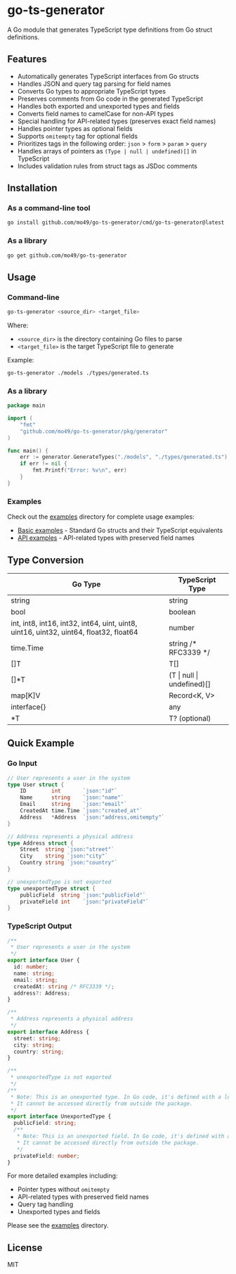 # go-ts-generator

A Go module that generates TypeScript type definitions from Go struct definitions.

## Features

- Automatically generates TypeScript interfaces from Go structs
- Handles JSON and query tag parsing for field names
- Converts Go types to appropriate TypeScript types
- Preserves comments from Go code in the generated TypeScript
- Handles both exported and unexported types and fields
- Converts field names to camelCase for non-API types
- Special handling for API-related types (preserves exact field names)
- Handles pointer types as optional fields
- Supports `omitempty` tag for optional fields
- Prioritizes tags in the following order: `json` > `form` > `param` > `query`
- Handles arrays of pointers as `(Type | null | undefined)[]` in TypeScript
- Includes validation rules from struct tags as JSDoc comments

## Installation

### As a command-line tool

```bash
go install github.com/mo49/go-ts-generator/cmd/go-ts-generator@latest
```

### As a library

```bash
go get github.com/mo49/go-ts-generator
```

## Usage

### Command-line

```bash
go-ts-generator <source_dir> <target_file>
```

Where:
- `<source_dir>` is the directory containing Go files to parse
- `<target_file>` is the target TypeScript file to generate

Example:
```bash
go-ts-generator ./models ./types/generated.ts
```

### As a library

```go
package main

import (
	"fmt"
	"github.com/mo49/go-ts-generator/pkg/generator"
)

func main() {
	err := generator.GenerateTypes("./models", "./types/generated.ts")
	if err != nil {
		fmt.Printf("Error: %v\n", err)
	}
}
```

### Examples

Check out the [examples](./examples) directory for complete usage examples:
- [Basic examples](./examples/basic) - Standard Go structs and their TypeScript equivalents
- [API examples](./examples/api) - API-related types with preserved field names

## Type Conversion

| Go Type | TypeScript Type |
|---------|----------------|
| string | string |
| bool | boolean |
| int, int8, int16, int32, int64, uint, uint8, uint16, uint32, uint64, float32, float64 | number |
| time.Time | string /* RFC3339 */ |
| []T | T[] |
| []*T | (T \| null \| undefined)[] |
| map[K]V | Record<K, V> |
| interface{} | any |
| *T | T? (optional) |

## Quick Example

### Go Input

```go
// User represents a user in the system
type User struct {
	ID        int       `json:"id"`
	Name      string    `json:"name"`
	Email     string    `json:"email"`
	CreatedAt time.Time `json:"created_at"`
	Address   *Address  `json:"address,omitempty"`
}

// Address represents a physical address
type Address struct {
	Street  string `json:"street"`
	City    string `json:"city"`
	Country string `json:"country"`
}

// unexportedType is not exported
type unexportedType struct {
	publicField  string `json:"publicField"`
	privateField int    `json:"privateField"`
}
```

### TypeScript Output

```typescript
/**
 * User represents a user in the system
 */
export interface User {
  id: number;
  name: string;
  email: string;
  createdAt: string /* RFC3339 */;
  address?: Address;
}

/**
 * Address represents a physical address
 */
export interface Address {
  street: string;
  city: string;
  country: string;
}

/**
 * unexportedType is not exported
 */
/**
 * Note: This is an unexported type. In Go code, it's defined with a lowercase identifier.
 * It cannot be accessed directly from outside the package.
 */
export interface UnexportedType {
  publicField: string;
  /**
   * Note: This is an unexported field. In Go code, it's defined with a lowercase identifier.
   * It cannot be accessed directly from outside the package.
   */
  privateField: number;
}
```

For more detailed examples including:
- Pointer types without `omitempty`
- API-related types with preserved field names
- Query tag handling
- Unexported types and fields

Please see the [examples](./examples) directory.

## License

MIT